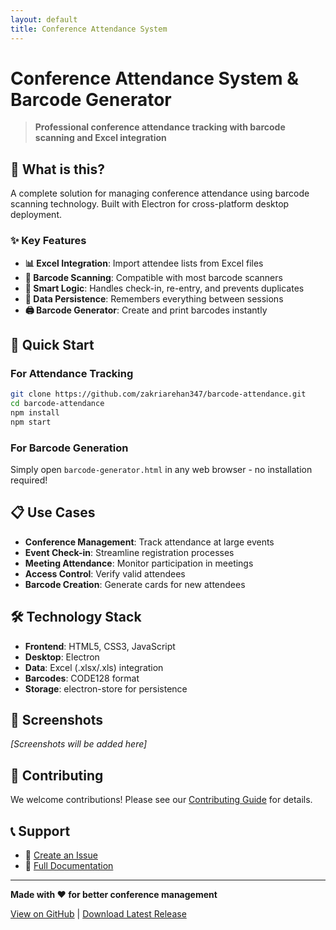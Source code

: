 ```yaml
---
layout: default
title: Conference Attendance System
---
```


# Conference Attendance System & Barcode Generator

> **Professional conference attendance tracking with barcode scanning and Excel integration**

## 🎯 What is this?

A complete solution for managing conference attendance using barcode scanning technology. Built with Electron for cross-platform desktop deployment.

### ✨ Key Features

- **📊 Excel Integration**: Import attendee lists from Excel files
- **📱 Barcode Scanning**: Compatible with most barcode scanners
- **🔄 Smart Logic**: Handles check-in, re-entry, and prevents duplicates
- **💾 Data Persistence**: Remembers everything between sessions
- **🖨️ Barcode Generator**: Create and print barcodes instantly

## 🚀 Quick Start

### For Attendance Tracking
```bash
git clone https://github.com/zakriarehan347/barcode-attendance.git
cd barcode-attendance
npm install
npm start
```

### For Barcode Generation
Simply open `barcode-generator.html` in any web browser - no installation required!

## 📋 Use Cases

- **Conference Management**: Track attendance at large events
- **Event Check-in**: Streamline registration processes
- **Meeting Attendance**: Monitor participation in meetings
- **Access Control**: Verify valid attendees
- **Barcode Creation**: Generate cards for new attendees

## 🛠️ Technology Stack

- **Frontend**: HTML5, CSS3, JavaScript
- **Desktop**: Electron
- **Data**: Excel (.xlsx/.xls) integration
- **Barcodes**: CODE128 format
- **Storage**: electron-store for persistence

## 📱 Screenshots

*[Screenshots will be added here]*

## 🤝 Contributing

We welcome contributions! Please see our [Contributing Guide](https://github.com/zakriarehan347/barcode-attendance/blob/master/README.md#contributing) for details.

## 📞 Support

- 📧 [Create an Issue](https://github.com/zakriarehan347/barcode-attendance/issues)
- 📖 [Full Documentation](https://github.com/zakriarehan347/barcode-attendance/blob/master/README.md)

---

**Made with ❤️ for better conference management**

[View on GitHub](https://github.com/zakriarehan347/barcode-attendance) | [Download Latest Release](https://github.com/zakriarehan347/barcode-attendance/releases) 